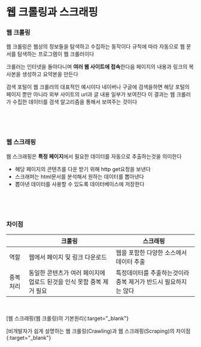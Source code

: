 # 웹 크롤링과 스크래핑

### 웹 크롤링

웹 크롤링은 웹상의 정보들을 탐색하고 수집하는 동작이다 규칙에 따라 자동으로 웹 문서를 탐색하는 프로그램이 웹 크롤러이다

크롤러는 인터넷을 돌아다니며 **여러 웹 사이트에 접속**한다음 페이지의 내용과 링크의 복사본을 생성하고 요약본을 만든다

검색 포털이 웹 크롤러의 대표적인 예시이다 네이버나 구글에 검색을하면 해당 포털의 페이지 뿐만 아니라 외부 사이트의 url과 글 내용 일부가 보여진다 이 결과는 웹 크롤러가 수집한 데이터를 검색 알고리즘을 통해서 보여주는 것이다

&nbsp;

&nbsp;

### 웹 스크래핑

웹 스크래핑은 **특정 페이지**에서 필요한 데이터를 자동으로 추출하는것을 의미한다

- 해당 페이지의 콘텐츠를 다운 받기 위해 http get요청을 보낸다
- 스크래퍼는 html문서를 분석해서 원하는 데이터를 뽑아낸다
- 뽑아낸 데이터를 사용할 수 있도록 데이터베이스에 저장한다

&nbsp;

&nbsp;

### 차이점

|  | 크롤링 | 스크래핑 |
| --- | --- | --- |
| 역할 | 웹에서 페이지 및 링크 다운로드 | 웹을 포함한 다양한 소스에서 데이터 추출 |
| 중복 처리 | 동일한 콘텐츠가 여러 페이지에 업로드 된것을 인식 못함 중복 제거 필요 | 특정데이터를 추출하는것이라 중복 제거가 반드시 필요하지는 않다 |

&nbsp;

[웹 스크래핑(웹 크롤링)의 기본원리{:target="_blank"}

[비개발자가 쉽게 설명하는 웹 크롤링(Crawling)과 웹 스크래핑(Scraping)의 차이점{:target="_blank"}